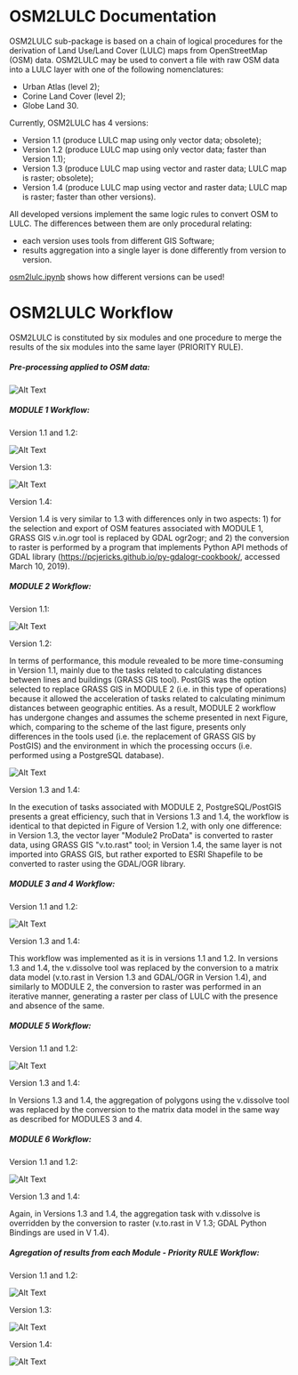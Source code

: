 OSM2LULC Documentation
====================

OSM2LULC sub-package is based on a chain of logical procedures for the derivation of Land Use/Land Cover (LULC) maps from OpenStreetMap (OSM) data. OSM2LULC may be used to convert a file with raw OSM data into a LULC layer with one of the following nomenclatures:
- Urban Atlas (level 2);
- Corine Land Cover (level 2);
- Globe Land 30.

Currently, OSM2LULC has 4 versions:
- Version 1.1 (produce LULC map using only vector data; obsolete);
- Version 1.2 (produce LULC map using only vector data; faster than Version 1.1);
- Version 1.3 (produce LULC map using vector and raster data; LULC map is raster; obsolete);
- Version 1.4 (produce LULC map using vector and raster data; LULC map is raster; faster than other versions).

All developed versions implement the same logic rules to convert OSM to LULC. The differences between them are only procedural relating:
- each version uses tools from different GIS Software;
- results aggregation into a single layer is done differently from version to version.

[osm2lulc.ipynb](/gasp/osm2lulc/osm2lulc.ipynb) shows how different versions can be used!


OSM2LULC Workflow
====================

OSM2LULC is constituted by six modules and one procedure to merge the results of the six modules into the same layer (PRIORITY RULE).

##### Pre-processing applied to OSM data: #####

![Alt Text](doc/pre_processing.jpg)

##### MODULE 1 Workflow: #####

Version 1.1 and 1.2:

![Alt Text](doc/module_1_v11_v12.jpg)

Version 1.3:

![Alt Text](doc/module_1_v13.jpg)

Version 1.4:

Version 1.4 is very similar to 1.3 with differences only in two aspects: 1) for the selection and export of OSM features associated with MODULE 1, GRASS GIS v.in.ogr tool is replaced by GDAL ogr2ogr; and 2) the conversion to raster is performed by a program that implements Python API methods of GDAL library (https://pcjericks.github.io/py-gdalogr-cookbook/, accessed March 10, 2019).

##### MODULE 2 Workflow: #####

Version 1.1:

![Alt Text](doc/module_2_v11.jpg)

Version 1.2:

In terms of performance, this module revealed to be more time-consuming in Version 1.1, mainly due to the tasks related to calculating distances between lines and buildings (GRASS GIS tool). PostGIS was the option selected to replace GRASS GIS in MODULE 2 (i.e. in this type of operations) because it allowed the acceleration of tasks related to calculating minimum distances between geographic entities. As a result, MODULE 2 workflow has undergone changes and assumes the scheme presented in next Figure, which, comparing to the scheme of the last figure, presents only differences in the tools used (i.e. the replacement of GRASS GIS by PostGIS) and the environment in which the processing occurs (i.e. performed using a PostgreSQL database).

![Alt Text](doc/module_2_v12.jpg)

Version 1.3 and 1.4:

In the execution of tasks associated with MODULE 2, PostgreSQL/PostGIS presents a great efficiency, such that in Versions 1.3 and 1.4, the workflow is identical to that depicted in Figure of Version 1.2, with only one difference: in Version 1.3, the vector layer "Module2 ProData" is converted to raster data, using GRASS GIS "v.to.rast" tool; in Version 1.4, the same layer is not imported into GRASS GIS, but rather exported to ESRI Shapefile to be converted to raster using the GDAL/OGR library.

##### MODULE 3 and 4 Workflow: #####

Version 1.1 and 1.2:

![Alt Text](doc/module_3_4.jpg)

Version 1.3 and 1.4:

This workflow was implemented as it is in versions 1.1 and 1.2. In versions 1.3 and 1.4, the v.dissolve tool was replaced by the conversion to a matrix data model (v.to.rast in Version 1.3 and GDAL/OGR in Version 1.4), and similarly to MODULE 2, the conversion to raster was performed in an iterative manner, generating a raster per class of LULC with the presence and absence of the same.

##### MODULE 5 Workflow: #####

Version 1.1 and 1.2:

![Alt Text](doc/module_5_v11_v12.jpg)

Version 1.3 and 1.4:

In Versions 1.3 and 1.4, the aggregation of polygons using the v.dissolve tool was replaced by the conversion to the matrix data model in the same way as described for MODULES 3 and 4.


##### MODULE 6 Workflow: #####

Version 1.1 and 1.2:

![Alt Text](doc/module_6.jpg)

Version 1.3 and 1.4:

Again, in Versions 1.3 and 1.4, the aggregation task with v.dissolve is overridden by the conversion to raster (v.to.rast in V 1.3; GDAL Python Bindings are used in V 1.4).

##### Agregation of results from each Module - Priority RULE Workflow: #####

Version 1.1 and 1.2:

![Alt Text](doc/priority_rule_v11_v12.jpg)

Version 1.3:

![Alt Text](doc/priority_rule_13.jpg)

Version 1.4:

![Alt Text](doc/priority_rule_14.jpg)